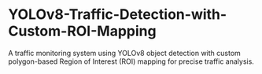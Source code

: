 # YOLOv8-Traffic-Detection-with-Custom-ROI-Mapping
A traffic monitoring system using YOLOv8 object detection with custom polygon-based Region of Interest (ROI) mapping for precise traffic analysis.

